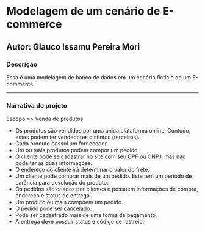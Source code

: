 # Modelagem de um cenário de E-commerce

## Autor: Glauco Issamu Pereira Mori

### Descrição

Essa é uma modelagem de banco de dados em um cenário fictício de um E-commerce.

___
### Narrativa do projeto

Escopo >> Venda de produtos

- Os produtos são vendidos por uma única plataforma online. Contudo, estes podem ter vendedores distintos (terceiros).
- Cada produto possui um fornecedor.
- Um ou mais produtos podem compor um pedido.
- O cliente pode se cadastrar no site com seu CPF ou CNPJ, mas não pode ter as duas informações.
- O endereço do cliente irá determinar o valor do frete.
- Um cliente pode comprar mais de um pedido. Este tem um período de carência para devolução do produto.
- Os pedidos são criados por clientes e possuem informações de compra, endereço e status de entrega.
- Um produto ou mais compôem um pedido.
- O pedido pode ser cancelado.
- Pode ser cadastrado mais de uma forma de pagamento.
- A entrega deve possuir status e código de rastreio.
